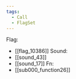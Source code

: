 ```yaml
---
tags:
  - Call
  - FlagSet
---
```

Flag:
- [[flag_10386]]
Sound:
- [[sound_43]]
- [[sound_17]]
Fn:
- [[sub000_function26]]
